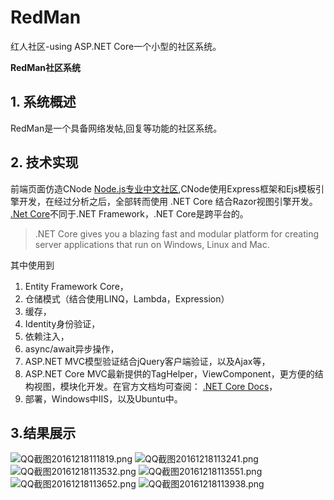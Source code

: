 # RedMan
红人社区-using ASP.NET Core一个小型的社区系统。

**RedMan社区系统**

## 1. 系统概述
RedMan是一个具备网络发帖,回复等功能的社区系统。
## 2. 技术实现
前端页面仿造CNode [Node.js专业中文社区](http://cnodejs.org/),CNode使用Express框架和Ejs模板引擎开发，在经过分析之后，全部转而使用
.NET Core 结合Razor视图引擎开发。
[.Net Core](https://www.microsoft.com/net/core#windowsvs2015)不同于.NET Framework，.NET Core是跨平台的。
> 	.NET Core gives you a blazing fast and modular platform for creating server applications that run on Windows, Linux and Mac.

其中使用到
1. Entity Framework Core，
2. 仓储模式（结合使用LINQ，Lambda，Expression）
2. 缓存，
4. Identity身份验证，
5. 依赖注入，
6. async/await异步操作，
7. ASP.NET MVC模型验证结合jQuery客户端验证，以及Ajax等，
8. ASP.NET Core MVC最新提供的TagHelper，ViewComponent，更方便的结构视图，模块化开发。在官方文档均可查阅： [.NET Core Docs](https://docs.microsoft.com/en-us/aspnet/core/getting-started)，
9. 部署，Windows中IIS，以及Ubuntu中。
## 3.结果展示
![QQ截图20161218111819.png](/RedMan/src/RedMan/wwwroot/avatar/1482061237.png)
![QQ截图20161218113241.png](/RedMan/src/RedMan/wwwroot/avatar/1482061259.png)
![QQ截图20161218113532.png](/RedMan/src/RedMan/wwwroot/avatar/1482061274.png)
![QQ截图20161218113551.png](/RedMan/src/RedMan/wwwroot/avatar/1482061292.png)
![QQ截图20161218113652.png](/RedMan/src/RedMan/wwwroot/avatar/1482061321.png)
![QQ截图20161218113938.png](/RedMan/src/RedMan/wwwroot/avatar/1482061332.png)


